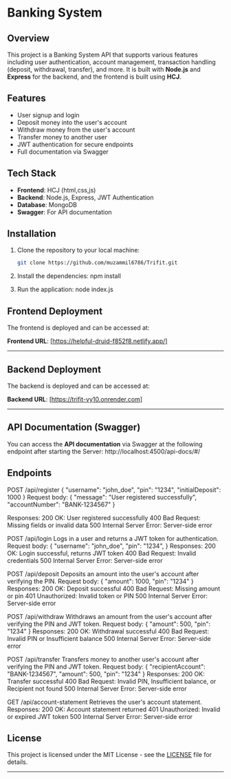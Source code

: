 # Banking System

## Overview
This project is a Banking System API that supports various features including user authentication, account management, transaction handling (deposit, withdrawal, transfer), and more. It is built with **Node.js** and **Express** for the backend, and the frontend is built using **HCJ**.

## Features
- User signup and login
- Deposit money into the user's account
- Withdraw money from the user's account
- Transfer money to another user
- JWT authentication for secure endpoints
- Full documentation via Swagger

## Tech Stack
- **Frontend**: HCJ (html,css,js)
- **Backend**: Node.js, Express, JWT Authentication
- **Database**: MongoDB
- **Swagger**: For API documentation

## Installation

1. Clone the repository to your local machine:

   ```bash
   git clone https://github.com/muzammil6786/Trifit.git
2. Install the dependencies: npm install

3. Run the application: node index.js


## Frontend Deployment

The frontend is deployed and can be accessed at:

**Frontend URL**: [https://helpful-druid-f852f8.netlify.app/]

---

## Backend Deployment

The backend is deployed and can be accessed at:

**Backend URL**: [https://trifit-vy10.onrender.com]

---

## API Documentation (Swagger)

You can access the **API documentation** via Swagger at the following endpoint after starting the Server: http://localhost:4500/api-docs/#/


  ## Endpoints
  POST /api/register
  {
  "username": "john_doe",
  "pin": "1234",
  "initialDeposit": 1000
}
Request body: 
{
  "message": "User registered successfully",
  "accountNumber": "BANK-1234567"
}

Responses:
200 OK: User registered successfully
400 Bad Request: Missing fields or invalid data
500 Internal Server Error: Server-side error


POST /api/login
Logs in a user and returns a JWT token for authentication.
Request body:
{
  "username": "john_doe",
  "pin": "1234",
}
Responses:
200 OK: Login successful, returns JWT token
400 Bad Request: Invalid credentials
500 Internal Server Error: Server-side error



POST /api/deposit
Deposits an amount into the user's account after verifying the PIN.
Request body:
{
  "amount": 1000,
  "pin": "1234"
}
Responses:
200 OK: Deposit successful
400 Bad Request: Missing amount or pin
401 Unauthorized: Invalid token or PIN
500 Internal Server Error: Server-side error



POST /api/withdraw
Withdraws an amount from the user's account after verifying the PIN and JWT token.
Request body:
{
  "amount": 500,
  "pin": "1234"
}
Responses:
200 OK: Withdrawal successful
400 Bad Request: Invalid PIN or Insufficient balance
500 Internal Server Error: Server-side error



POST /api/transfer
Transfers money to another user's account after verifying the PIN and JWT token.
Request body:
{
  "recipientAccount": "BANK-1234567",
  "amount": 500,
  "pin": "1234"
}
Responses:
200 OK: Transfer successful
400 Bad Request: Invalid PIN, Insufficient balance, or Recipient not found
500 Internal Server Error: Server-side error



GET /api/account-statement
Retrieves the user's account statement.
Responses:
200 OK: Account statement returned
401 Unauthorized: Invalid or expired JWT token
500 Internal Server Error: Server-side error

## License

This project is licensed under the MIT License - see the [LICENSE](LICENSE) file for details.

---

